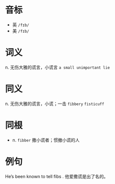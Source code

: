 # 音标

- 英 `/fɪb/`
- 美 `/fɪb/`

# 词义

n. 无伤大雅的谎言，小谎言
`a small unimportant lie`

# 同义

n. 无伤大雅的谎言，小谎；一击
`fibbery` `fisticuff`

# 同根

- n. `fibber` 撒小谎者；惯撤小谎的人

# 例句

He’s been known to tell fibs .
他爱撒谎是出了名的。


